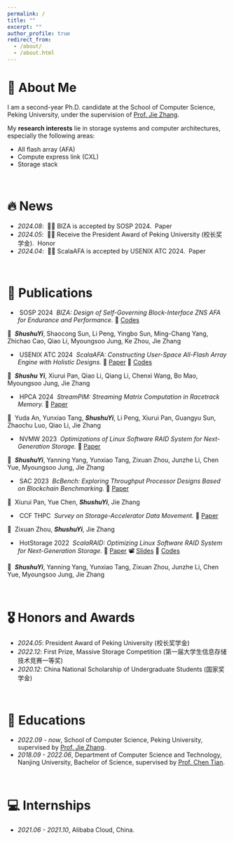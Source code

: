 ```yaml
---
permalink: /
title: ""
excerpt: ""
author_profile: true
redirect_from: 
  - /about/
  - /about.html
---
```


<span class='anchor' id='about-me'></span>
# 👋 About Me
I am a second-year Ph.D. candidate at the School of Computer Science, Peking University, 
under the supervision of [Prof. Jie Zhang](https://jiezhang-camel.github.io). 

My **research interests** lie in storage systems and computer architectures, especially the following areas:

- All flash array (AFA)
- Compute express link (CXL)
- Storage stack

<br/>

# 🔥 News
- *2024.08*: &nbsp;🎉🎉 BIZA is accepted by SOSP 2024. <font class="news-tag-paper">&nbsp;Paper&nbsp;</font>
- *2024.05*: &nbsp;🎉🎉 Receive the President Award of Peking University (校长奖学金). <font class="news-tag-honor">&nbsp;Honor&nbsp;</font>
- *2024.04*: &nbsp;🎉🎉 ScalaAFA is accepted by USENIX ATC 2024. <font font class="news-tag-paper">&nbsp;Paper&nbsp;</font>

<br/>

# 📝 Publications 
- <div><font class="publication-tag-conf">&nbsp;SOSP 2024&nbsp;</font>&nbsp;<i>BIZA: Design of Self-Governing Block-Interface ZNS AFA for Endurance and Performance.</i>&nbsp;📁&nbsp;<a href="https://github.com/ChaseLab-PKU/BIZA">Codes</a></div>
👤&nbsp; ***ShushuYi***, Shaocong Sun, Li Peng, Yingbo Sun, Ming-Chang Yang, Zhichao Cao, Qiao Li, Myoungsoo Jung, Ke Zhou, Jie Zhang
<br/>
- <div><font class="publication-tag-conf">&nbsp;USENIX ATC 2024&nbsp;</font>&nbsp;<i>ScalaAFA: Constructing User-Space All-Flash Array Engine with Holistic Designs.</i>&nbsp;📄&nbsp;<a href="https://www.usenix.org/system/files/atc24-yi-shushu.pdf">Paper</a>&nbsp;📁&nbsp;<a href="https://github.com/ChaseLab-PKU/ScalaAFA">Codes</a></div>
👤&nbsp; ***Shushu Yi***, Xiurui Pan, Qiao Li, Qiang Li, Chenxi Wang, Bo Mao, Myoungsoo Jung, Jie Zhang 
<br/>
- <div><font class="publication-tag-conf">&nbsp;HPCA 2024&nbsp;</font>&nbsp;<i>StreamPIM: Streaming Matrix Computation in Racetrack Memory.</i>&nbsp;📄&nbsp;<a href="https://ieeexplore.ieee.org/document/10476415">Paper</a></div>
👤&nbsp; Yuda An, Yunxiao Tang, ***ShushuYi***, Li Peng, Xiurui Pan, Guangyu Sun, Zhaochu Luo, Qiao Li, Jie Zhang 
<br/>
- <div><font class="publication-tag-conf">&nbsp;NVMW 2023&nbsp;</font>&nbsp;<i>Optimizations of Linux Software RAID System for Next-Generation Storage.</i>&nbsp;📄&nbsp;<a href="http://nvmw.ucsd.edu/nvmw2023-program/nvmw2023-paper6-final_version_your_extended_abstract.pdf">Paper</a></div>
👤&nbsp; ***ShushuYi***, Yanning Yang, Yunxiao Tang, Zixuan Zhou, Junzhe Li, Chen Yue, Myoungsoo Jung, Jie Zhang
<br/>
- <div><font class="publication-tag-conf">&nbsp;SAC 2023&nbsp;</font>&nbsp;<i>BcBench: Exploring Throughput Processor Designs Based on Blockchain Benchmarking.</i>&nbsp;📄&nbsp;<a href="https://dl.acm.org/doi/10.1145/3555776.3577701">Paper</a></div>
👤&nbsp; Xiurui Pan, Yue Chen, ***ShushuYi***, Jie Zhang 
<br/>
- <div><font class="publication-tag-journal">&nbsp;CCF THPC&nbsp;</font>&nbsp;<i>Survey on Storage-Accelerator Data Movement.</i>&nbsp;📄&nbsp;<a href="https://link.springer.com/article/10.1007/s42514-022-00112-0">Paper</a></div>
👤&nbsp; Zixuan Zhou, ***ShushuYi***, Jie Zhang 
<br/>
- <div><font class="publication-tag-conf">&nbsp;HotStorage 2022&nbsp;</font>&nbsp;<i>ScalaRAID: Optimizing Linux Software RAID System for Next-Generation Storage.</i>&nbsp;📄&nbsp;<a href="https://dl.acm.org/doi/abs/10.1145/3538643.3539740">Paper</a>&nbsp;📽️&nbsp;<a href="https://www.hotstorage.org/2022/slides/hotstorage22-paper5-presentation_slides.pdf">Slides</a>&nbsp;📁&nbsp;<a href="https://github.com/ChaseLab-PKU/ScalaRAID">Codes</a></div>
👤&nbsp; ***ShushuYi***, Yanning Yang, Yunxiao Tang, Zixuan Zhou, Junzhe Li, Chen Yue, Myoungsoo Jung, Jie Zhang 

<br/>

# 🎖 Honors and Awards
- *2024.05*: President Award of Peking University (校长奖学金)
- *2022.12*: First Prize, Massive Storage Competition (第一届大学生信息存储技术竞赛一等奖)
- *2020.12*: China National Scholarship of Undergraduate Students (国家奖学金)

<br/>

# 📖 Educations
- *2022.09 - now*, School of Computer Science, Peking University, supervised by [Prof. Jie Zhang](https://jiezhang-camel.github.io). 
- *2018.09 - 2022.06*, Department of Computer Science and Technology, Nanjing University, Bachelor of Science, supervised by [Prof. Chen Tian](https://cs.nju.edu.cn/tianchen/index.htm).

<br/>

# 💻 Internships
- *2021.06 - 2021.10*, Alibaba Cloud, China.